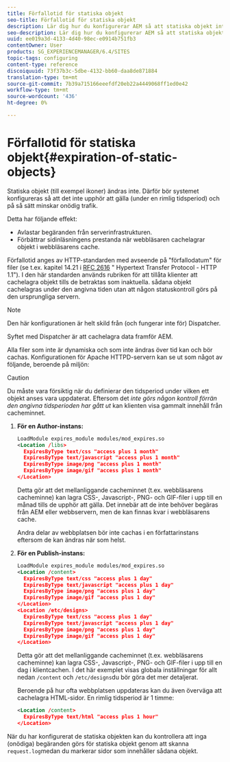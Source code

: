 ```yaml
---
title: Förfallotid för statiska objekt
seo-title: Förfallotid för statiska objekt
description: Lär dig hur du konfigurerar AEM så att statiska objekt inte förfaller (under en rimlig tidsperiod).
seo-description: Lär dig hur du konfigurerar AEM så att statiska objekt inte förfaller (under en rimlig tidsperiod).
uuid: ee019a3d-4133-4d40-98ec-e0914b751fb3
contentOwner: User
products: SG_EXPERIENCEMANAGER/6.4/SITES
topic-tags: configuring
content-type: reference
discoiquuid: 73f37b3c-5dbe-4132-bb60-daa8de871884
translation-type: tm+mt
source-git-commit: 7b39a715166eeefdf20eb22a4449068ff1ed0e42
workflow-type: tm+mt
source-wordcount: '436'
ht-degree: 0%

---
```



# Förfallotid för statiska objekt{#expiration-of-static-objects}

Statiska objekt (till exempel ikoner) ändras inte. Därför bör systemet konfigureras så att det inte upphör att gälla (under en rimlig tidsperiod) och på så sätt minskar onödig trafik.

Detta har följande effekt:

* Avlastar begäranden från serverinfrastrukturen.
* Förbättrar sidinläsningens prestanda när webbläsaren cachelagrar objekt i webbläsarens cache.

Förfallotid anges av HTTP-standarden med avseende på &quot;förfallodatum&quot; för filer (se t.ex. kapitel 14.21 i [RFC 2616](https://www.ietf.org/rfc/rfc2616.txt) &quot; Hypertext Transfer Protocol - HTTP 1.1&quot;). I den här standarden används rubriken för att tillåta klienter att cachelagra objekt tills de betraktas som inaktuella. sådana objekt cachelagras under den angivna tiden utan att någon statuskontroll görs på den ursprungliga servern.

>[!NOTE]
>
>Den här konfigurationen är helt skild från (och fungerar inte för) Dispatcher.
>
>Syftet med Dispatcher är att cachelagra data framför AEM.

Alla filer som inte är dynamiska och som inte ändras över tid kan och bör cachas. Konfigurationen för Apache HTTPD-servern kan se ut som något av följande, beroende på miljön:

>[!CAUTION]
>
>Du måste vara försiktig när du definierar den tidsperiod under vilken ett objekt anses vara uppdaterat. Eftersom det *inte görs någon kontroll förrän den angivna tidsperioden har gått ut* kan klienten visa gammalt innehåll från cacheminnet.

1. **För en Author-instans:**

   ```xml
   LoadModule expires_module modules/mod_expires.so
   <Location /libs>
     ExpiresByType text/css "access plus 1 month"
     ExpiresByType text/javascript "access plus 1 month"
     ExpiresByType image/png "access plus 1 month"
     ExpiresByType image/gif "access plus 1 month"
   </Location>
   ```

   Detta gör att det mellanliggande cacheminnet (t.ex. webbläsarens cacheminne) kan lagra CSS-, Javascript-, PNG- och GIF-filer i upp till en månad tills de upphör att gälla. Det innebär att de inte behöver begäras från AEM eller webbservern, men de kan finnas kvar i webbläsarens cache.

   Andra delar av webbplatsen bör inte cachas i en författarinstans eftersom de kan ändras när som helst.

1. **För en Publish-instans:**

   ```xml
   LoadModule expires_module modules/mod_expires.so
   <Location /content>
     ExpiresByType text/css "access plus 1 day"
     ExpiresByType text/javascript "access plus 1 day"
     ExpiresByType image/png "access plus 1 day"
     ExpiresByType image/gif "access plus 1 day"
   </Location>
   <Location /etc/designs>
     ExpiresByType text/css "access plus 1 day"
     ExpiresByType text/javascript "access plus 1 day"
     ExpiresByType image/png "access plus 1 day"
     ExpiresByType image/gif "access plus 1 day"
   </Location>
   ```

   Detta gör att det mellanliggande cacheminnet (t.ex. webbläsarens cacheminne) kan lagra CSS-, Javascript-, PNG- och GIF-filer i upp till en dag i klientcachen. I det här exemplet visas globala inställningar för allt nedan `/content` och `/etc/designs`du bör göra det mer detaljerat.

   Beroende på hur ofta webbplatsen uppdateras kan du även överväga att cachelagra HTML-sidor. En rimlig tidsperiod är 1 timme:

   ```xml
   <Location /content>
     ExpiresByType text/html "access plus 1 hour"
   </Location>
   ```

När du har konfigurerat de statiska objekten kan du kontrollera att inga (onödiga) begäranden görs för statiska objekt genom att skanna `request.log`medan du markerar sidor som innehåller sådana objekt.
